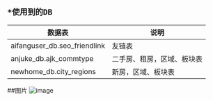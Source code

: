 ## `*使用到的DB`
| 数据表 | 说明 |
| ------ | ------ |
| aifanguser_db.seo_friendlink | 友链表 |
| anjuke_db.ajk_commtype | 二手房、租房，区域、板块表 |  
| newhome_db.city_regions | 新房，区域、板块表 |


##图片
![image](./asset/aaa.png)
